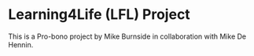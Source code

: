# Learning4Life (LFL) Project

This is a Pro-bono project by Mike Burnside in collaboration with Mike De Hennin.
